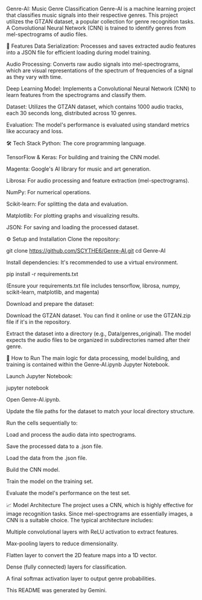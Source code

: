Genre-AI: Music Genre Classification
Genre-AI is a machine learning project that classifies music signals into their respective genres. This project utilizes the GTZAN dataset, a popular collection for genre recognition tasks. A Convolutional Neural Network (CNN) is trained to identify genres from mel-spectrograms of audio files.

🎵 Features
Data Serialization: Processes and saves extracted audio features into a JSON file for efficient loading during model training.

Audio Processing: Converts raw audio signals into mel-spectrograms, which are visual representations of the spectrum of frequencies of a signal as they vary with time.

Deep Learning Model: Implements a Convolutional Neural Network (CNN) to learn features from the spectrograms and classify them.

Dataset: Utilizes the GTZAN dataset, which contains 1000 audio tracks, each 30 seconds long, distributed across 10 genres.

Evaluation: The model's performance is evaluated using standard metrics like accuracy and loss.

🛠️ Tech Stack
Python: The core programming language.

TensorFlow & Keras: For building and training the CNN model.

Magenta: Google's AI library for music and art generation.

Librosa: For audio processing and feature extraction (mel-spectrograms).

NumPy: For numerical operations.

Scikit-learn: For splitting the data and evaluation.

Matplotlib: For plotting graphs and visualizing results.

JSON: For saving and loading the processed dataset.

⚙️ Setup and Installation
Clone the repository:

git clone https://github.com/SCYTHE6/Genre-AI.git
cd Genre-AI

Install dependencies:
It's recommended to use a virtual environment.

pip install -r requirements.txt

(Ensure your requirements.txt file includes tensorflow, librosa, numpy, scikit-learn, matplotlib, and magenta)

Download and prepare the dataset:

Download the GTZAN dataset. You can find it online or use the GTZAN.zip file if it's in the repository.

Extract the dataset into a directory (e.g., Data/genres_original). The model expects the audio files to be organized in subdirectories named after their genre.

🚀 How to Run
The main logic for data processing, model building, and training is contained within the Genre-AI.ipynb Jupyter Notebook.

Launch Jupyter Notebook:

jupyter notebook

Open Genre-AI.ipynb.

Update the file paths for the dataset to match your local directory structure.

Run the cells sequentially to:

Load and process the audio data into spectrograms.

Save the processed data to a .json file.

Load the data from the .json file.

Build the CNN model.

Train the model on the training set.

Evaluate the model's performance on the test set.

📈 Model Architecture
The project uses a CNN, which is highly effective for image recognition tasks. Since mel-spectrograms are essentially images, a CNN is a suitable choice. The typical architecture includes:

Multiple convolutional layers with ReLU activation to extract features.

Max-pooling layers to reduce dimensionality.

Flatten layer to convert the 2D feature maps into a 1D vector.

Dense (fully connected) layers for classification.

A final softmax activation layer to output genre probabilities.

This README was generated by Gemini.